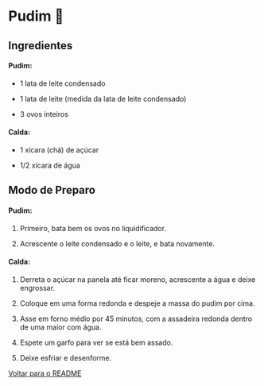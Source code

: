 # Pudim :custard:

## Ingredientes

#### Pudim:

- 1 lata de leite condensado

- 1 lata de leite (medida da lata de leite condensado)

- 3 ovos inteiros

#### Calda:

- 1 xícara (chá) de açúcar

- 1/2 xícara de água

## Modo de Preparo

#### Pudim:

1. Primeiro, bata bem os ovos no liquidificador.

2. Acrescente o leite condensado e o leite, e bata novamente.

#### Calda:

1. Derreta o açúcar na panela até ficar moreno, acrescente a água e deixe engrossar.

2. Coloque em uma forma redonda e despeje a massa do pudim por cima.

3. Asse em forno médio por 45 minutos, com a assadeira redonda dentro de uma maior com água.

4. Espete um garfo para ver se está bem assado.

5. Deixe esfriar e desenforme.



[Voltar para o README](../README.md)


